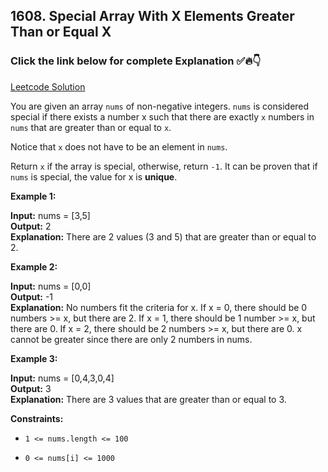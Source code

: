 ## 1608. Special Array With X Elements Greater Than or Equal X

### Click the link below for complete Explanation ✅🔥👇

[Leetcode Solution](https://leetcode.com/problems/special-array-with-x-elements-greater-than-or-equal-x/description/)


You are given an array ``nums`` of non-negative integers. ``nums`` is considered special if there exists a number x such that there are exactly ``x`` numbers in ``nums`` that are greater than or equal to ``x``.

Notice that ``x`` does not have to be an element in ``nums``.

Return ``x`` if the array is special, otherwise, return ``-1``. It can be proven that if ``nums`` is special, the value for x is __unique__.

 

**Example 1:**

**Input:** nums = [3,5] <br>
**Output:** 2 <br>
**Explanation:** There are 2 values (3 and 5) that are greater than or equal to 2.

**Example 2:**

**Input:** nums = [0,0] <br>
**Output:** -1 <br>
**Explanation:** No numbers fit the criteria for x.
If x = 0, there should be 0 numbers >= x, but there are 2.
If x = 1, there should be 1 number >= x, but there are 0.
If x = 2, there should be 2 numbers >= x, but there are 0.
x cannot be greater since there are only 2 numbers in nums.

**Example 3:**

**Input:** nums = [0,4,3,0,4] <br>
**Output:** 3 <br>
**Explanation:** There are 3 values that are greater than or equal to 3.
 

**Constraints:**

- ``1 <= nums.length <= 100``

- ``0 <= nums[i] <= 1000``